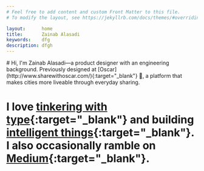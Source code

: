```yaml
---
# Feel free to add content and custom Front Matter to this file.
# To modify the layout, see https://jekyllrb.com/docs/themes/#overriding-theme-defaults

layout:      home
title:       Zainab Alasadi
keywords:    dfg
description: dfgh
---
```


<div class="{{ site.site-intro }}" markdown="1">
# Hi, I'm Zainab Alasadi—a product designer with an engineering background. Previously designed at [Oscar](http://www.sharewithoscar.com/){:target="_blank"} 💛, a platform that makes cities more liveable through everyday sharing.

# I love [tinkering with type](#){:target="_blank"} and building [intelligent things](https://github.com/zainabalasadi){:target="_blank"}. I also occasionally ramble on [Medium](https://medium.com/@zainabalasadi){:target="_blank"}.
</div>